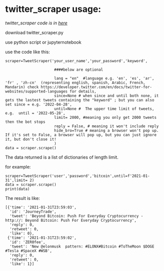 # twitter_scraper usage:

*twitter_scraper code is in [here]()*

download twitter_scraper.py

use python script or jupyternotebook

use the code like this:

```
scraper=TweetScraper('your_user_name','your_password','keyword',
                      
                      ####below are optional
                      
                      lang = "en"  #language e.g. 'en', 'es', 'ar', 'fr' , 'zh-cn'  (representing english, spanish, Arabic, French, Mandarin) check https://developer.twitter.com/en/docs/twitter-for-websites/supported-languages for details,
                      since=None # when since and until both none, it gets the lastest tweets containing the "keyword" ; but you can also set since = e.g. '2022-04-28',
                      until=None #  The upper time limit of tweets, e.g.  until = '2022-05-28',
                      limit= 2000, #meaning you only get 2000 tweets then the bot stops
                      reply = False, # meaning it won't include reply
                      hide_bro=True # meaning a browser won't pop up. If it's set to False, a browser will pop up, but you can just ignore it, but don't close it!
                      )
data = scraper.scrape()
```
        
The data returned is a list of dictionaries of length limit.

for example:

```
scraper=TweetScraper('user','password','bitcoin',until=f'2021-01-31',limit= 2)
data = scraper.scrape()
print(data)
```
The result is like:
```
[{'time': '2021-01-31T23:59:03',
  'id': 'JourneyTrade',
  'tweet': 'Beyond Bitcoin: Push For Everyday Cryptocurrency - http://: Beyond Bitcoin: Push For Everyday Cryptocurrency',
  'reply': 0,
  'retweet': 0,
  'like': 0},
 {'time': '2021-01-31T23:59:02',
  'id': 'ZER0fee',
  'tweet': 'New @elonmusk  pattern: #ELONX#Bitcoin #ToTheMoon $DOGE #Tesla #SpaceX #WSB',
  'reply': 0,
  'retweet': 0,
  'like': 1}]
  ```
